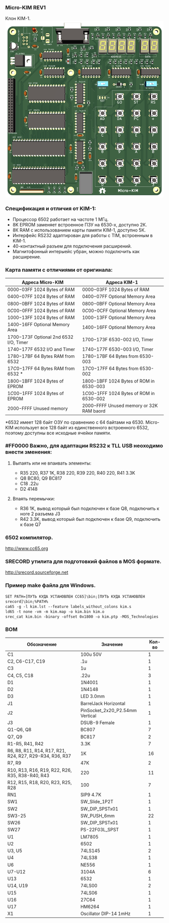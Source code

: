 ### Micro-KIM REV1

Клон KIM-1.
![Клон KIM-1.](images/micro-kim.png)

### Спецификация и отличия от KIM-1:
- Процессор 6502 работает на частоте 1 МГц.
- 8K EPROM заменяет встроенное ПЗУ на 6530-х, доступно 2К.
- 8К RAM с использованием карты памяти KIM-1, доступно 5К.
- Интерфейс RS232 адаптирован для работы с TIM, встроенным в KIM-1.
- 40-контактный разъем для подключения расширений.
- Магнитофонный интерыейс убран, можно подключить как расширение.


### Карта памяти с отличиями от оригинала:
| Адреса Micro-KIM | Адреса KIM-1 |
|------------------|--------------|
|$0000-$03FF 	1024 Bytes of RAM 	|$0000-$03FF 	1024 Bytes of RAM|
|$0400-$07FF 	1024 Bytes of RAM 	|$0400-$07FF 	Optional Memory Area|
|$0800-$0BFF 	1024 Bytes of RAM 	|$0800-$0BFF 	Optional Memory Area|
|$0C00-$0FFF 	1024 Bytes of RAM 	|$0C00-$0CFF 	Optional Memory Area|
|$1000-$13FF 	1024 Bytes of RAM 	|$1000-$13FF 	Optional Memory Area|
|$1400-$16FF 	Optional Memory Area 	|$1400-$16FF 	Optional Memory Area|
|$1700-$173F 	Optional 2nd 6532 I/O, Timer 	|$1700-$173F 	6530-002 I/O, Timer|
|$1740-$177F 	6532 I/O and Timer 	|$1740-$177F 	6530-003 I/O, Timer|
|$1780-$17BF 	64 Bytes RAM from 6532 	|$1780-$17BF 	64 Bytes from 6530-003|
|$17C0-$17FF 	64 Bytes RAM from 6532 * 	|$17C0-$17FF 	64 Bytes from 6530-002|
|$1800-$1BFF 	1024 Bytes of EPROM 	|$1800-$1BFF 	1024 Bytes of ROM in 6530-003|
|$1C00-$1FFF 	1024 Bytes of EPROM 	|$1C00-$1FFF 	1024 Bytes of ROM in 6530-002|
|$2000-$FFFF 	Unused memory 	|$2000-$FFFF 	Unused memory or 32K RAM baord|

*6532 имеет 128 байт ОЗУ по сравнению с 64 байтами на 6530. Micro-KIM использует все 128 байт из единственного встроенного 6532, поэтому доступны все исходные ячейки памяти.

### #FF0000 Важно, для адаптации RS232 к TLL USB неоходимо внести зменения:
1) Выпаять или не впаивать элементы:
    - R35 220, R37 1K, R38 220, R39 220, R40 220, R41 3.3K
    - Q8 BC80, Q9 BC817
    - C18 .22u
    - D2 4148

2) Впаять перемычки:
    - R36 1K, вывод который был подключен к базе Q8, подключить к ноге 2 разъема J3
    - R42 3.3K, вывод который был подключен к базе Q9, подключить к базе Q7

### 6502 компилятор.
http://www.cc65.org

### SRECORD утилита для подготовкий файлов в MOS формате.
http://srecord.sourceforge.net

### Пример make файла для Windows.
```
SET PATH=[ПУТЬ КУДА УСТАНОВЛЕН СС65]\bin;[ПУТЬ КУДА УСТАНОВЛЕН srecord]\bin;%PATH%
ca65 -g -l kim.lst --feature labels_without_colons kim.s
ld65 -t none -vm -m kim.map -o kim.bin kim.o
srec_cat kim.bin -binary -offset 0x1800 -o kim.ptp -MOS_Technologies
```

### BOM
| Обозначение                                            | Значение | Кол-во |
|--------------------------------------------------------| -------- |--------|
|C1|100u 50V|1|
|C2, C6-C17, C19|.1u|1|4|
|C3|1u|1|
|C4, C5, C18|.22u|3|
|D1|1N4001|1|
|D2|1N4148|1|
|D3|LED 3.0mm|1|
|J1|BarrelJack Horizontal|1|
|J2|PinSocket_2x20_P2.54mm Vertical|1|
|J3|DSUB-9 Female|1|
|Q1-Q6, Q8|BC807|7|
|Q7, Q9|BC817|2
|R1-R5, R41, R42|3.3K|7|
|R6, R8, R11, R14, R17, R21, R24, R27, R29-R34, R36, R37|1K|16|
|R7, R9|47K|2|
|R10, R13, R16, R19, R22, R26, R35, R38-R40, R43|220|11|
|R12, R15, R18, R20, R23, R25, R28|100|7|
|RN1|SIP9 4.7K|1|
|SW1|SW_Slide_1P2T|1|
|SW2|SW_DIP_SPSTx01|1|
|SW3-25|SW_PUSH_6mm|22|
|SW26|SW_DIP_SPSTx01|1|
|SW27|PS-22F03L_SPST|1|
|U1|LM7805|1|
|U2|6502|1|
|U3, U5|74LS145|2|
|U4|74LS38|1|
|U6|NE556|1|
|U7-U12|3104A|6|
|U13|6532|1|
|U14, U19|74LS00|2|
|U15|74LS06|1|
|U16|27C64|1|
|U17|HM6264|1|
|X1|Oscillator DIP-14 1mHz|1|